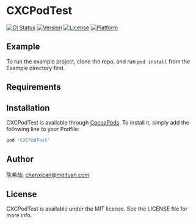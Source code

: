 # CXCPodTest

[![CI Status](https://img.shields.io/travis/陈希灿/CXCPodTest.svg?style=flat)](https://travis-ci.org/陈希灿/CXCPodTest)
[![Version](https://img.shields.io/cocoapods/v/CXCPodTest.svg?style=flat)](https://cocoapods.org/pods/CXCPodTest)
[![License](https://img.shields.io/cocoapods/l/CXCPodTest.svg?style=flat)](https://cocoapods.org/pods/CXCPodTest)
[![Platform](https://img.shields.io/cocoapods/p/CXCPodTest.svg?style=flat)](https://cocoapods.org/pods/CXCPodTest)

## Example

To run the example project, clone the repo, and run `pod install` from the Example directory first.

## Requirements

## Installation

CXCPodTest is available through [CocoaPods](https://cocoapods.org). To install
it, simply add the following line to your Podfile:

```ruby
pod 'CXCPodTest'
```

## Author

陈希灿, chenxican@meituan.com

## License

CXCPodTest is available under the MIT license. See the LICENSE file for more info.
